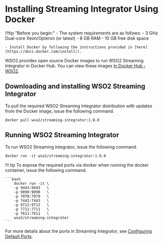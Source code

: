 # Installing Streaming Integrator Using Docker

!!!tip "Before you begin:"
    - The system requirements are as follows:
        -   3 GHz Dual-core Xeon/Opteron (or latest)
        -   8 GB RAM
        -   10 GB free disk space

    - Install Docker by following the instructions provided in [here](https://docs.docker.com/install/).


WSO2 provides open source Docker images to run WSO2 Streaming Integrator in
Docker Hub. You can view these images [In Docker Hub - WSO2](https://hub.docker.com/u/wso2/).

## Downloading and installing WSO2 Streaming Integrator

To pull the required WSO2 Streaming Integrator distribution with updates from the Docker image, issue the following command.

```
docker pull wso2/streaming-integrator:1.0.0
```

## Running WSO2 Streaming Integrator

To run WSO2 Streaming Integrator, issue the following command.

```
docker run -it wso2/streaming-integrator:1.0.0
```

!!! tip
    To expose the required ports via docker when running the docker container, issue the following command.
    
    ```bash
        docker run -it \
        -p 9443:9443   \
        -p 9090:9090   \
        -p 7070:7070   \
        -p 7443:7443   \
        -p 9712:9712   \
        -p 7711:7711   \
        -p 7611:7611   \
        wso2/streaming-integrator
    ```

   For more details about the ports in Streaming Integrator, see [Configuring Default Ports]({{base_path}}/install-and-setup/setup/si-setup/configuring-default-ports).
